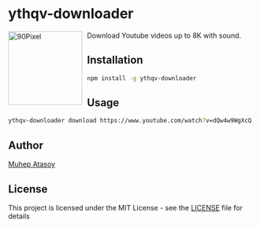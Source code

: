 # ythqv-downloader
<img width="150" height="150" align="left" style="float: left; margin: 0 10px 0 0;" alt="90Pixel" src="https://avatars.githubusercontent.com/u/5350011?s=200&v=4">
Download Youtube videos up to 8K with sound.


## Installation
```bash
npm install -g ythqv-downloader
```

## Usage
```bash
ythqv-downloader download https://www.youtube.com/watch?v=dQw4w9WgXcQ
```

## Author
[Muhep Atasoy](https://github.com/muhep06)

## License
This project is licensed under the MIT License - see the [LICENSE](LICENSE) file for details